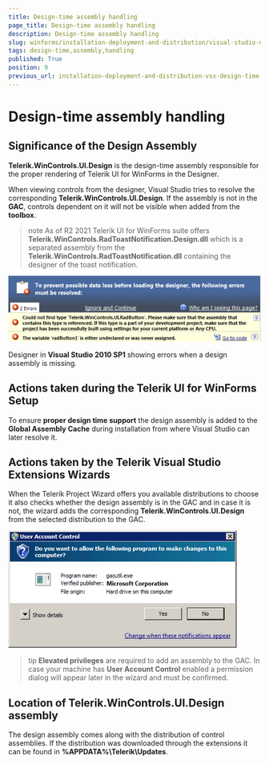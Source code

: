 ```yaml
---
title: Design-time assembly handling
page_title: Design-time assembly handling
description: Design-time assembly handling
slug: winforms/installation-deployment-and-distribution/visual-studio-extensions/design-time-assembly-handling
tags: design-time,assembly,handling
published: True
position: 9
previous_url: installation-deployment-and-distribution-vsx-design-time-assembly-handling
---
```


# Design-time assembly handling

## Significance of the Design Assembly


__Telerik.WinControls.UI.Design__ is the design-time assembly responsible for the proper rendering of Telerik UI for WinForms in the Designer.

When viewing controls from the designer, Visual Studio tries to resolve the corresponding  __Telerik.WinControls.UI.Design__. If the assembly is not in the __GAC__, controls dependent on it will not be visible when added from the __toolbox__.

>note As of R2 2021 Telerik UI for WinForms suite offers **Telerik.WinControls.RadToastNotification.Design.dll** which is a separated assembly from the **Telerik.WinControls.RadToastNotification.dll** containing the designer of the toast notification. 

![installation-deployment-and-distribution-vsx-design-time-assembly-handling 001](images/installation-deployment-and-distribution-vsx-design-time-assembly-handling001.png)

Designer in __Visual Studio 2010 SP1__ showing errors when a design assembly is missing.


## Actions taken during the Telerik UI for WinForms Setup


To ensure __proper design time support__ the design assembly is added to the __Global Assembly Cache__ during installation from where Visual Studio can later resolve it.


## Actions taken by the Telerik Visual Studio Extensions Wizards


When the Telerik Project Wizard offers you available distributions to choose it also checks whether the design assembly is in the GAC and in case it is not, the wizard adds the corresponding __Telerik.WinControls.UI.Design__ from the selected distribution to the GAC.

![installation-deployment-and-distribution-vsx-design-time-assembly-handling 002](images/installation-deployment-and-distribution-vsx-design-time-assembly-handling002.png)

>tip __Elevated privileges__ are required to add an assembly to the GAC. In case your machine has __User Account Control__ enabled a permission dialog will appear later in the wizard and must be confirmed.
 
##  Location of Telerik.WinControls.UI.Design assembly

The design assembly comes along with the distribution of control assemblies. If the distribution was downloaded through the extensions it can be found in __%APPDATA%\Telerik\Updates__.